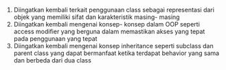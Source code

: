 1. Diingatkan kembali terkait penggunaan class sebagai representasi dari objek yang memiliki sifat dan karakteristik masing- masing
2. Diingatkan kembali mengenai konsep- konsep dalam OOP seperti access modifier yang berguna dalam memastikan akses yang tepat pada penggunaan yang tepat
3. Diingatkan kembali mengenai konsep inheritance seperti subclass dan parent class yang dapat bermanfaat ketika terdapat behavior yang sama dan berbeda dari dua class 
